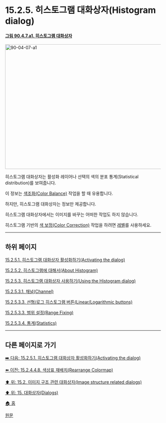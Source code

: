 # 15.2.5. 히스토그램 대화상자(Histogram dialog)

<a id="90-04-07-a1"></a>

#### [그림 90.4.7.a1. 히스토그램 대화상자](./90-04-0007-histogram.md#90-04-07-a1)
<img width="850" height="402" alt="90-04-07-a1" src="https://github.com/wonder13662/gimp/assets/15767104/3d7c1ac3-49ff-4749-bb7c-bbfcb986a8af">

히스토그램 대화상자는 활성화 레이어나 선택의 색의 분포 통계(Statistical distribution)를 보여줍니다.

이 정보는 [색조화(Color Balance)](./19-glossaryx-color_balance.md) 작업을 할 때 유용합니다.

하지만, 히스토그램 대화상자는 정보만 제공합니다.

히스토그램 대화상자에서는 이미지를 바꾸는 어떠한 작업도 하지 않습니다.

히스토그램 기반의 [색 보정(Color Correction)](./19-glossaryx-color_balance.md) 작업을 하려면 [레벨](./16-08-10-levels.md)를 사용하세요.

***

## 하위 페이지

[15.2.5.1. 히스토그램 대화상자 활성화하기(Activating the dialog)](./15-02-05-01-activating_the_dialog.md)

[15.2.5.2. 히스토그램에 대해서(About Histogram)](./15-02-05-02-about_histograms.md)

[15.2.5.3. 히스토그램 대화상자 사용하기(Using the Histogram dialog)](./15-02-05-03-00-using_the_histogram_dialog.md)

[15.2.5.3.1. 채널(Channel)](./15-02-05-03-01-channel.md)

[15.2.5.3.3. 선형/로그 히스토그램 버튼(Linear/Logarithmic buttons)](./15-02-05-03-03-linear_logarithmic_buttons.md)

[15.2.5.3.3. 범위 설정(Range Fixing)](./15-02-05-03-04-range_fixing.md)

[15.2.5.3.4. 통계(Statistics)](./15-02-05-03-05-statistics.md)

***

## 다른 페이지로 가기

[➡️ 다음: 15.2.5.1. 히스토그램 대화상자 활성화하기(Activating the dialog)](./15-02-05-01-activating_the_dialog.md)

[⬅️ 이전: 15.2.4.4.8. 색상표 재배치(Rearrange Colormap)](./15-02-04-04-08-rearrange_colormap.md)

[⬆️ 위: 15.2. 이미지 구조 관련 대화상자(Image structure related dialogs)](./15-02-00-image-structure-related-dialogs.md)

[⬆️ 위: 15. 대화상자(Dialogs)](./15-00-dialogs.md)

[🏠 홈](./00-home.md)

[원문](https://docs.gimp.org/2.10/ko/gimp-histogram-dialog.html)
